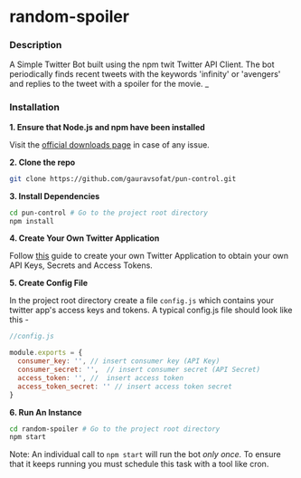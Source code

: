 # random-spoiler

### Description
A Simple Twitter Bot built using the npm twit Twitter API Client. The bot
periodically finds recent tweets with the keywords 'infinity' or 'avengers'
and replies to the tweet with a spoiler for the movie.
_
### Installation
__1. Ensure that Node.js and npm have been installed__

Visit the [official downloads page](https://nodejs.org/en/download/) in case of
any issue.

__2. Clone the repo__
```bash
git clone https://github.com/gauravsofat/pun-control.git
```
__3. Install Dependencies__
```bash
cd pun-control # Go to the project root directory
npm install
```
__4. Create Your Own Twitter Application__

Follow [this](http://docs.inboundnow.com/guide/create-twitter-application/)
guide to create your own Twitter Application to obtain your own API Keys,
Secrets and Access Tokens.

__5. Create Config File__

In the project root directory create a file `config.js` which contains your
twitter app's access keys and tokens. A typical config.js file should look like
this -
```javascript
//config.js

module.exports = {
  consumer_key: '', // insert consumer key (API Key)
  consumer_secret: '',  // insert consumer secret (API Secret)
  access_token: '', //  insert access token
  access_token_secret: '' // insert access token secret
}
```
__6. Run An Instance__
```bash
cd random-spoiler # Go to the project root directory
npm start
```
Note: An individual call to `npm start` will run the bot _only once._ To ensure
that it keeps running you must schedule this task with a tool like cron.
